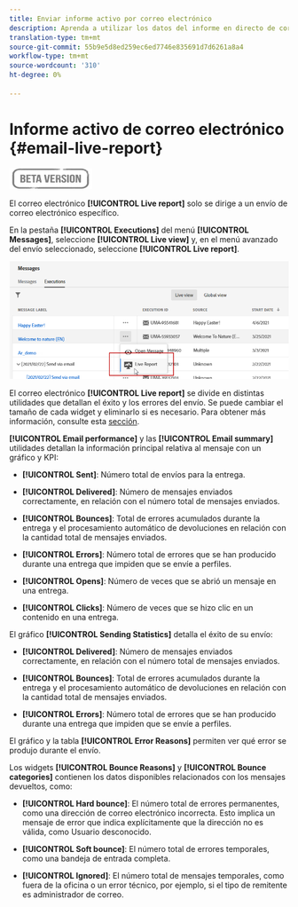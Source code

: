 ```yaml
---
title: Enviar informe activo por correo electrónico
description: Aprenda a utilizar los datos del informe en directo de correo electrónico
translation-type: tm+mt
source-git-commit: 55b9e5d8ed259ec6ed7746e835691d7d6261a8a4
workflow-type: tm+mt
source-wordcount: '310'
ht-degree: 0%

---
```


# Informe activo de correo electrónico {#email-live-report}

![](../assets/do-not-localize/badge.png)

El correo electrónico **[!UICONTROL Live report]** solo se dirige a un envío de correo electrónico específico.

En la pestaña **[!UICONTROL Executions]** del menú **[!UICONTROL Messages]**, seleccione **[!UICONTROL Live view]** y, en el menú avanzado del envío seleccionado, seleccione **[!UICONTROL Live report]**.

![](../assets/live_report.png)

El correo electrónico **[!UICONTROL Live report]** se divide en distintas utilidades que detallan el éxito y los errores del envío. Se puede cambiar el tamaño de cada widget y eliminarlo si es necesario. Para obtener más información, consulte esta [sección](live-report.md#modify-dashboard).

**[!UICONTROL Email performance]** y las  **[!UICONTROL Email summary]** utilidades detallan la información principal relativa al mensaje con un gráfico y KPI:

* **[!UICONTROL Sent]**: Número total de envíos para la entrega.

* **[!UICONTROL Delivered]**: Número de mensajes enviados correctamente, en relación con el número total de mensajes enviados.

* **[!UICONTROL Bounces]**: Total de errores acumulados durante la entrega y el procesamiento automático de devoluciones en relación con la cantidad total de mensajes enviados.

* **[!UICONTROL Errors]**: Número total de errores que se han producido durante una entrega que impiden que se envíe a perfiles.

* **[!UICONTROL Opens]**: Número de veces que se abrió un mensaje en una entrega.

* **[!UICONTROL Clicks]**: Número de veces que se hizo clic en un contenido en una entrega.

El gráfico **[!UICONTROL Sending Statistics]** detalla el éxito de su envío:

* **[!UICONTROL Delivered]**: Número de mensajes enviados correctamente, en relación con el número total de mensajes enviados.

* **[!UICONTROL Bounces]**: Total de errores acumulados durante la entrega y el procesamiento automático de devoluciones en relación con la cantidad total de mensajes enviados.

* **[!UICONTROL Errors]**: Número total de errores que se han producido durante una entrega que impiden que se envíe a perfiles.

El gráfico y la tabla **[!UICONTROL Error Reasons]** permiten ver qué error se produjo durante el envío.

Los widgets **[!UICONTROL Bounce Reasons]** y **[!UICONTROL Bounce categories]** contienen los datos disponibles relacionados con los mensajes devueltos, como:

* **[!UICONTROL Hard bounce]**: El número total de errores permanentes, como una dirección de correo electrónico incorrecta. Esto implica un mensaje de error que indica explícitamente que la dirección no es válida, como Usuario desconocido.

* **[!UICONTROL Soft bounce]**: El número total de errores temporales, como una bandeja de entrada completa.

* **[!UICONTROL Ignored]**: El número total de mensajes temporales, como fuera de la oficina o un error técnico, por ejemplo, si el tipo de remitente es administrador de correo.
